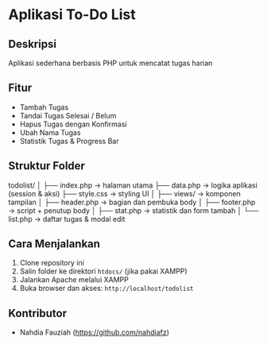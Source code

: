 # Aplikasi To-Do List

## Deskripsi
Aplikasi sederhana berbasis PHP untuk mencatat tugas harian

## Fitur
- Tambah Tugas
- Tandai Tugas Selesai / Belum
- Hapus Tugas dengan Konfirmasi
- Ubah Nama Tugas
- Statistik Tugas & Progress Bar

## Struktur Folder
todolist/
│
├── index.php → halaman utama
├── data.php → logika aplikasi (session & aksi)
├── style.css → styling UI
│
├── views/ → komponen tampilan
│ ├── header.php → bagian <head> dan pembuka body
│ ├── footer.php → script + penutup body
│ ├── stat.php → statistik dan form tambah
│ └── list.php → daftar tugas & modal edit

## Cara Menjalankan
1. Clone repository ini
2. Salin folder ke direktori `htdocs/` (jika pakai XAMPP)
3. Jalankan Apache melalui XAMPP
4. Buka browser dan akses: `http://localhost/todolist`

## Kontributor
- Nahdia Fauziah (https://github.com/nahdiafz)
